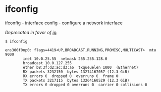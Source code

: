 # ifconfig

ifconfig - interface config - configure a network interface

*Deprecated in favor of [ip](ip.md).*

```
$ ifconfig

ens300f0np0: flags=4419<UP,BROADCAST,RUNNING,PROMISC,MULTICAST>  mtu 9000
        inet 10.0.25.55  netmask 255.255.128.0
        broadcast 10.0.127.255
        ether b8:3f:d2:ac:d3:a6  txqueuelen 1000  (Ethernet)
        RX packets 3232150  bytes 13274167057 (12.3 GiB)
        RX errors 0  dropped 0  overruns 0  frame 0
        TX packets 3217115  bytes 13264160529 (12.3 GiB)
        TX errors 0 dropped 0 overruns 0  carrier 0 collisions 0
```
